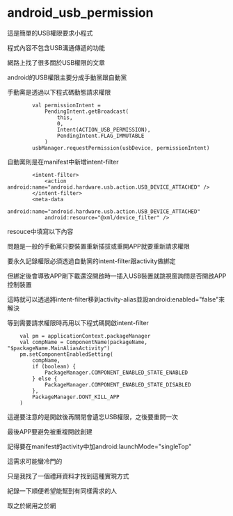 # android_usb_permission
 
這是簡單的USB權限要求小程式

程式內容不包含USB溝通傳遞的功能

網路上找了很多關於USB權限的文章

android的USB權限主要分成手動黨跟自動黨

手動黨是透過以下程式碼動態請求權限

            val permissionIntent =
                PendingIntent.getBroadcast(
                    this,
                    0,
                    Intent(ACTION_USB_PERMISSION),
                    PendingIntent.FLAG_IMMUTABLE
                )
            usbManager.requestPermission(usbDevice, permissionIntent)
            
自動黨則是在manifest中新增intent-filter

            <intent-filter>
                <action android:name="android.hardware.usb.action.USB_DEVICE_ATTACHED" />
            </intent-filter>
            <meta-data
                android:name="android.hardware.usb.action.USB_DEVICE_ATTACHED"
                android:resource="@xml/device_filter" />
                
resouce中填寫以下內容

<?xml version="1.0" encoding="utf-8"?>
<resources>
    <!--decimal-->
    <usb-device vendor-id="1234" product-id="5678" />
</resources>

問題是一般的手動黨只要裝置重新插拔或重開APP就要重新請求權限

要永久記錄權限必須透過自動黨的intent-filter跟activity做綁定

但綁定後會導致APP剛下載還沒開啟時一插入USB裝置就跳視窗詢問是否開啟APP控制裝置

這時就可以透過將intent-filter移到activity-alias並設android:enabled="false"來解決

等到需要請求權限時再用以下程式碼開啟intent-filter

        val pm = applicationContext.packageManager
        val compName = ComponentName(packageName, "$packageName.MainAliasActivity")
        pm.setComponentEnabledSetting(
            compName,
            if (boolean) {
                PackageManager.COMPONENT_ENABLED_STATE_ENABLED
            } else {
                PackageManager.COMPONENT_ENABLED_STATE_DISABLED
            },
            PackageManager.DONT_KILL_APP
        )
        
這邊要注意的是開啟後再關閉會遺忘USB權限，之後要重問一次

最後APP要避免被重複開啟創建

記得要在manifest的activity中加android:launchMode="singleTop"

這需求可能蠻冷門的

只是我找了一個禮拜資料才找到這種實現方式

紀錄一下順便希望能幫到有同樣需求的人

取之於網用之於網
